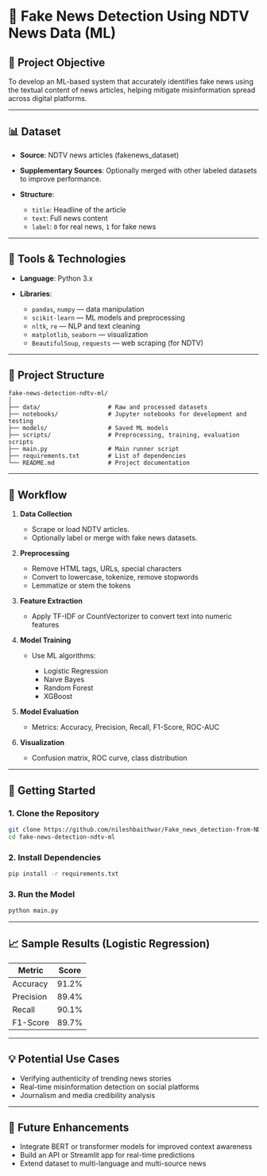# 📰 Fake News Detection Using NDTV News Data (ML)

## 📌 Project Objective

To develop an ML-based system that accurately identifies fake news using the textual content of news articles, helping mitigate misinformation spread across digital platforms.

---

## 📊 Dataset

* **Source**: NDTV news articles (fakenews_dataset)
* **Supplementary Sources**: Optionally merged with other labeled datasets to improve performance.
* **Structure**:

  * `title`: Headline of the article
  * `text`: Full news content
  * `label`: `0` for real news, `1` for fake news

---

## 🧰 Tools & Technologies

* **Language**: Python 3.x
* **Libraries**:

  * `pandas`, `numpy` — data manipulation
  * `scikit-learn` — ML models and preprocessing
  * `nltk`, `re` — NLP and text cleaning
  * `matplotlib`, `seaborn` — visualization
  * `BeautifulSoup`, `requests` — web scraping (for NDTV)

---

## 📂 Project Structure

```
fake-news-detection-ndtv-ml/
│
├── data/                   # Raw and processed datasets
├── notebooks/              # Jupyter notebooks for development and testing
├── models/                 # Saved ML models
├── scripts/                # Preprocessing, training, evaluation scripts
├── main.py                 # Main runner script
├── requirements.txt        # List of dependencies
└── README.md               # Project documentation
```

---

## 🔁 Workflow

1. **Data Collection**

   * Scrape or load NDTV articles.
   * Optionally label or merge with fake news datasets.

2. **Preprocessing**

   * Remove HTML tags, URLs, special characters
   * Convert to lowercase, tokenize, remove stopwords
   * Lemmatize or stem the tokens

3. **Feature Extraction**

   * Apply TF-IDF or CountVectorizer to convert text into numeric features

4. **Model Training**

   * Use ML algorithms:

     * Logistic Regression
     * Naive Bayes
     * Random Forest
     * XGBoost

5. **Model Evaluation**

   * Metrics: Accuracy, Precision, Recall, F1-Score, ROC-AUC

6. **Visualization**

   * Confusion matrix, ROC curve, class distribution

---

## 🚀 Getting Started

### 1. Clone the Repository

```bash
git clone https://github.com/nileshbaithwar/Fake_news_detection-from-NDTV-feed/edit/main/README.md
cd fake-news-detection-ndtv-ml
```

### 2. Install Dependencies

```bash
pip install -r requirements.txt
```

### 3. Run the Model

```bash
python main.py
```

---

## 📈 Sample Results (Logistic Regression)

| Metric    | Score |
| --------- | ----- |
| Accuracy  | 91.2% |
| Precision | 89.4% |
| Recall    | 90.1% |
| F1-Score  | 89.7% |

---

## 💡 Potential Use Cases

* Verifying authenticity of trending news stories
* Real-time misinformation detection on social platforms
* Journalism and media credibility analysis

---

## 🔮 Future Enhancements

* Integrate BERT or transformer models for improved context awareness
* Build an API or Streamlit app for real-time predictions
* Extend dataset to multi-language and multi-source news
